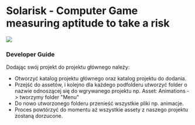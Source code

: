 # Solarisk - Computer Game measuring aptitude to take a risk

![](https://i.ibb.co/Z1J46cW/solarisk-Logo.png)

### Developer Guide
Dodając swój projekt do projektu głównego należy:
- Otworzyć katalog projektu głównego oraz katalog projektu do dodania.
- Przejść do assetów, i kolejno dla każdego podfolderu utworzyć folder o nazwie odnoszącej się do wgrywanego projektu np. Asset: Animations -> tworzymy folder "Menu"
- Do nowo utworzonego folderu przenieść wszystkie pliki np. animacje.
- Proces powtórzyć do momentu aż wszystkie assety z naszego projektu zostaną dorzucone.
